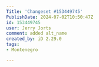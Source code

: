 ```yaml
---
Title: 'Changeset #153449745'
PublishDate: 2024-07-02T10:50:47Z
id: 153449745
user: Jerry Jorts
comment: added alt_name
created_by: iD 2.29.0
tags:
- Montenegro

---
```

